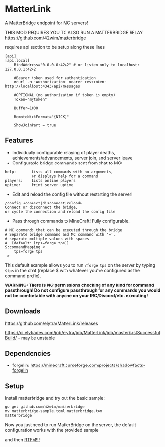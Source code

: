 # MatterLink

A MatterBridge endpoint for MC servers!

THIS MOD REQUIRES YOU TO ALSO RUN A MATTERBRIDGE RELAY
https://github.com/42wim/matterbridge

requires api section to be setup along these lines 

```
[api]
[api.local]
    BindAddress="0.0.0.0:4242" # or listen only to localhost: 127.0.0.1:4242

    #Bearer token used for authentication
    #curl -H "Authorization: Bearer testtoken" http://localhost:4343/api/messages
    
    #OPTIONAL (no authorization if token is empty)
    Token="mytoken"
    
    Buffer=1000
    
    RemoteNickFormat="{NICK}"
    
    ShowJoinPart = true
```

## Features

* Individually configurable relaying of player deaths, achievements/advancements, server join, and server leave
* Configurable bridge commands sent from chat to MC:
```
help:       Lists all commands with no arguments, 
            or displays help for a command
players:    Lists online players
uptime:     Print server uptime
```
* Edit and reload the config file without restarting the server!
```
/config <connect|disconnect|reload>
Connect or disconnect the bridge, 
or cycle the connection and reload the config file
```
* Pass through commands to MineCraft! Fully configurable. 
```
# MC commands that can be executed through the bridge
# Separate bridge command and MC command with '=', 
# separate multiple values with spaces
#  [default: [tps=forge tps]]
S:commandMapping <
    tps=forge tps
 >
```
This default example allows you to run `/forge tps` on the server by typing `$tps` in the chat
(replace $ with whatever you've configured as the command prefix). 

**WARNING: There is *NO* permissions checking of any kind for command passthrough!
Do not configure passthrough for any commands you would not be comfortable
with anyone on your IRC/Discord/etc. executing!**
 

## Downloads

https://github.com/elytra/MatterLink/releases

https://ci.elytradev.com/job/elytra/job/MatterLink/job/master/lastSuccessfulBuild/ - may be unstable

## Dependencies

- forgelin: https://minecraft.curseforge.com/projects/shadowfacts-forgelin

## Setup

Install matterbridge and try out the basic sample:

```
go get github.com/42wim/matterbridge
mv matterbridge-sample.toml matterbridge.tom
matterbridge
```

Now you just need to run MatterBridge on the server, the default configuration works with the provided sample.

and then [RTFM!!!](https://github.com/42wim/matterbridge#configuration)